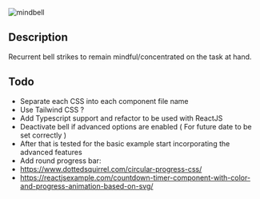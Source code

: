 ![mindbell](https://user-images.githubusercontent.com/65421097/152038370-5abc24f4-810c-40f1-82d2-5310ec605365.png)


## Description
Recurrent bell strikes to remain mindful/concentrated on the task at hand.

## Todo
- Separate each CSS into each component file name
- Use Tailwind CSS ?
- Add Typescript support and refactor to be used with ReactJS
- Deactivate bell if advanced options are enabled ( For future date to be set correctly )
- After that is tested for the basic example start incorporating the advanced features
- Add round progress bar:
- https://www.dottedsquirrel.com/circular-progress-css/
- https://reactjsexample.com/countdown-timer-component-with-color-and-progress-animation-based-on-svg/
